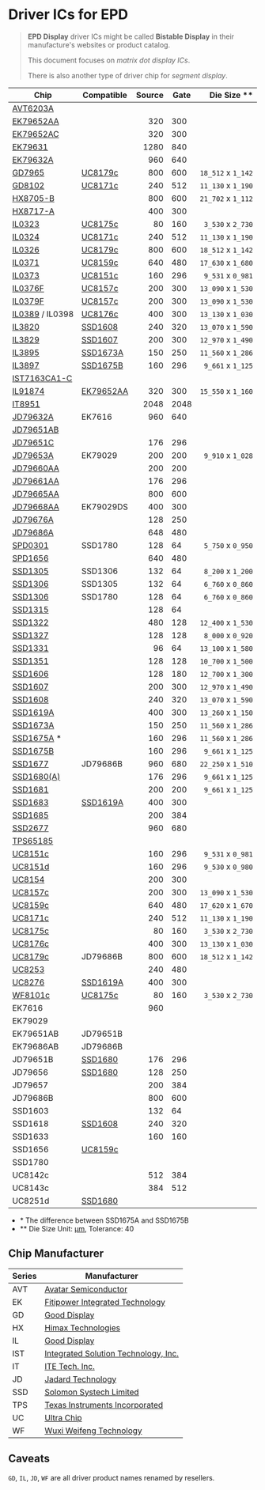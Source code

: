 # Driver ICs for EPD

> **EPD Display** driver ICs might be called **Bistable Display** in their manufacture's websites or product catalog.
>
> This document focuses on _matrix dot display ICs_.
>
> There is also another type of driver chip for _segment display_.

| Chip                          | Compatible                 | Source | Gate |      Die Size \*\* |
| ----------------------------- | -------------------------- | -----: | ---- | -----------------: |
| [AVT6203A](AVT6203A.pdf)      |                            |        |      |                    |
| [EK79652AA](fitipower/EK79652AA.pdf)    |                            |    320 | 300  |                    |
| [EK79652AC](fitipower/EK79652AC.pdf)    |                            |    320 | 300  |                    |
| [EK79631](fitipower/EK79631_rev_1.0.pdf) |                           |   1280 | 840  |                    |
| [EK79632A](fitipower/EK79632A_rev_1.0.pdf) |                         |    960 | 640  |                    |
| [GD7965](GooDisplay/GD7965.pdf)          | [UC8179c](UltraChip/UC8179c.pdf)     |    800 | 600  | `18_512` x `1_142` |
| [GD8102](GooDisplay/GD8102.pdf)          | [UC8171c](UltraChip/UC8171c.pdf)     |    240 | 512  | `11_130` x `1_190` |
| [HX8705-B](HX8705-B.pdf)      |                            |    800 | 600  | `21_702` x `1_112` |
| [HX8717-A](HX8717-A_DS_preliminary_v01_230417.pdf) |       |    400 | 300  |                    |
| [IL0323](IL0323.pdf)          | [UC8175c](UltraChip/UC8175c.pdf)     |     80 | 160  |  `3_530` x `2_730` |
| [IL0324](IL0324.pdf)          | [UC8171c](UltraChip/UC8171c.pdf)     |    240 | 512  | `11_130` x `1_190` |
| [IL0326](IL0326.pdf)          | [UC8179c](UltraChip/UC8179c.pdf)     |    800 | 600  | `18_512` x `1_142` |
| [IL0371](IL0371.pdf)          | [UC8159c](UltraChip/UC8159c.pdf)     |    640 | 480  | `17_630` x `1_680` |
| [IL0373](IL0373.pdf)          | [UC8151c](UltraChip/UC8151c.pdf)     |    160 | 296  |  `9_531` x `0_981` |
| [IL0376F](IL0376F.pdf)        | [UC8157c](UltraChip/UC8157c.pdf)     |    200 | 300  | `13_090` x `1_530` |
| [IL0379F](IL0379F.pdf)        | [UC8157c](UltraChip/UC8157c.pdf)     |    200 | 300  | `13_090` x `1_530` |
| [IL0389](IL0389.pdf) / IL0398 | [UC8176c](UltraChip/UC8176c.pdf)     |    400 | 300  | `13_130` x `1_030` |
| [IL3820](IL3820.pdf)          | [SSD1608](Solomon/SSD1608.pdf)     |    240 | 320  | `13_070` x `1_590` |
| [IL3829](IL3829.pdf)          | [SSD1607](Solomon/SSD1607.pdf)     |    200 | 300  | `12_970` x `1_490` |
| [IL3895](IL3895.pdf)          | [SSD1673A](Solomon/SSD1673A.pdf)   |    150 | 250  | `11_560` x `1_286` |
| [IL3897](IL3897.pdf)          | [SSD1675B](Solomon/SSD1675B.pdf)   |    160 | 296  |  `9_661` x `1_125` |
| [IST7163CA1-C](IST/IST7163CA1-C-20231220.pdf) |                    |        |      |            |
| [IL91874](IL91874.pdf)        | [EK79652AA](fitipower/EK79652AA.pdf) |    320 | 300  | `15_550` x `1_160` |
| [IT8951](ITE/IT8951_D_V0.2.4.3_20170728.pdf) |                 |   2048 | 2048 |                    |
| [JD79632A](JD79632A.pdf)      | EK7616                     |    960 | 640  |                    |
| [JD79651AB](JD79651.pdf)      |                            |        |      |                    |
| [JD79651C](JD79651CA_DS_V1.0.1_20210409.pdf) |             |    176 | 296  |                    |
| [JD79653A](JD79653A.pdf)      | EK79029                    |    200 | 200  |  `9_910` x `1_028` |
| [JD79660AA](JD79660AA_datasheet_v1.0.4_20230620.pdf) |     |    200 | 200  |                    |
| [JD79661AA](JD79661AA_V1.0.4_20230720_spec.pdf) |          |    176 | 296  |                    |
| [JD79665AA](JD79665AA_datasheet_v1.0.0_20230825.pdf) |     |    800 | 600  |                    |
| [JD79668AA](JD79668AA_datasheet_v1.0.4_20230620.pdf) | EK79029DS | 400 | 300 |                  |
| [JD79676A](JD79676A.pdf)      |                            |    128 | 250  |                    |
| [JD79686A](JD79686AB_User_Guide_V1.2_20201111.pdf) |       |    648 | 480  |                    |
| [SPD0301](Solomon/SPD0301.pdf)        | SSD1780                    |    128 | 64   |  `5_750` x `0_950` |
| [SPD1656](Solomon/SPD1656.pdf)        |                            |    640 | 480  |                    |
| [SSD1305](Solomon/SSD1305.pdf)        | SSD1306                    |    132 | 64   |  `8_200` x `1_200` |
| [SSD1306](Solomon/SSD1306.pdf)        | SSD1305                    |    132 | 64   |  `6_760` x `0_860` |
| [SSD1306](Solomon/SSD1306.pdf)        | SSD1780                    |    128 | 64   |  `6_760` x `0_860` |
| [SSD1315](Solomon/SSD1315.pdf)        |                            |    128 | 64   |                    |
| [SSD1322](Solomon/SSD1322.pdf)        |                            |    480 | 128  | `12_400` x `1_530` |
| [SSD1327](Solomon/SSD1327.pdf)        |                            |    128 | 128  |  `8_000` x `0_920` |
| [SSD1331](Solomon/SSD1331.pdf)        |                            |     96 | 64   | `13_100` x `1_580` |
| [SSD1351](Solomon/SSD1351.pdf)        |                            |    128 | 128  | `10_700` x `1_500` |
| [SSD1606](Solomon/SSD1606.pdf)        |                            |    128 | 180  | `12_700` x `1_300` |
| [SSD1607](Solomon/SSD1607.pdf)        |                            |    200 | 300  | `12_970` x `1_490` |
| [SSD1608](Solomon/SSD1608.pdf)        |                            |    240 | 320  | `13_070` x `1_590` |
| [SSD1619A](Solomon/SSD1619A.pdf)      |                            |    400 | 300  | `13_260` x `1_150` |
| [SSD1673A](Solomon/SSD1673A.pdf)      |                            |    150 | 250  | `11_560` x `1_286` |
| [SSD1675A](Solomon/SSD1675A.pdf) \*   |                            |    160 | 296  | `11_560` x `1_286` |
| [SSD1675B](Solomon/SSD1675B.pdf)      |                            |    160 | 296  |  `9_661` x `1_125` |
| [SSD1677](Solomon/SSD1677.pdf)        | JD79686B                   |    960 | 680  | `22_250` x `1_510` |
| [SSD1680(A)](Solomon/SSD1680.pdf)     |                            |    176 | 296  |  `9_661` x `1_125` |
| [SSD1681](SSD1681.pdf)        |                            |    200 | 200  |  `9_661` x `1_125` |
| [SSD1683](SSD1683.pdf)        | [SSD1619A](Solomon/SSD1619A.pdf)   |    400 | 300  |                    |
| [SSD1685](SSD1685.pdf)        |                            |    200 | 384  |                    |
| [SSD2677](SSD2677_Rev1.1_N.pdf) |                          |    960 | 680  |                    |
| [TPS65185](TPS65185.pdf)      |                            |        |      |                    |
| [UC8151c](UltraChip/UC8151c.pdf)        |                            |    160 | 296  |  `9_531` x `0_981` |
| [UC8151d](UltraChip/UC8151d.pdf)        |                            |    160 | 296  |  `9_530` x `0_980` |
| [UC8154](UltraChip/UC8154.pdf)          |                            |    200 | 300  |                    |
| [UC8157c](UltraChip/UC8157c.pdf)        |                            |    200 | 300  | `13_090` x `1_530` |
| [UC8159c](UltraChip/UC8159c.pdf)        |                            |    640 | 480  | `17_620` x `1_670` |
| [UC8171c](UltraChip/UC8171c.pdf)        |                            |    240 | 512  | `11_130` x `1_190` |
| [UC8175c](UltraChip/UC8175c.pdf)        |                            |     80 | 160  |  `3_530` x `2_730` |
| [UC8176c](UltraChip/UC8176c.pdf)        |                            |    400 | 300  | `13_130` x `1_030` |
| [UC8179c](UltraChip/UC8179c.pdf)        | JD79686B                   |    800 | 600  | `18_512` x `1_142` |
| [UC8253](UltraChip/UC8253.pdf)          |                            |    240 | 480  |                    |
| [UC8276](UltraChip/UC8276.pdf)          | [SSD1619A](Solomon/SSD1619A.pdf)   |    400 | 300  |                    |
| [WF8101c](WF8101c.pdf)        | [UC8175c](UltraChip/UC8175c.pdf)     |     80 | 160  |  `3_530` x `2_730` |
| EK7616                        |                            |    960 |      |                    |
| EK79029                       |                            |        |      |                    |
| EK79651AB                     | JD79651B                   |        |      |                    |
| EK79686AB                     | JD79686B                   |        |      |                    |
| JD79651B                      | [SSD1680](Solomon/SSD1680.pdf)     |    176 | 296  |                    |
| JD79656                       | [SSD1680](Solomon/SSD1680.pdf)     |    128 | 250  |                    |
| JD79657                       |                            |    200 | 384  |                    |
| JD79686B                      |                            |    800 | 600  |                    |
| SSD1603                       |                            |    132 | 64   |                    |
| SSD1618                       | [SSD1608](Solomon/SSD1608.pdf)     |    240 | 320  |                    |
| SSD1633                       |                            |    160 | 160  |                    |
| SSD1656                       | [UC8159c](UltraChip/UC8159c.pdf)     |        |      |                    |
| SSD1780                       |                            |        |      |                    |
| UC8142c                       |                            |    512 | 384  |                    |
| UC8143c                       |                            |    384 | 512  |                    |
| UC8251d                       | [SSD1680](Solomon/SSD1680.pdf)     |        |      |                    |

- \* The difference between SSD1675A and SSD1675B
- \*\* Die Size Unit: [µm], Tolerance: 40

[µm]: https://en.wikipedia.org/wiki/Micrometre

## Chip Manufacturer

| Series | Manufacturer                                                                  |
| ------ | ----------------------------------------------------------------------------- |
| AVT    | [Avatar Semiconductor](https://www.linkedin.com/company/avatar-semiconductor) |
| EK     | [Fitipower Integrated Technology](https://www.fitipower.com)                  |
| GD     | [Good Display](https://www.good-display.com)                                  |
| HX     | [Himax Technologies](https://www.himax.com.tw)                                |
| IL     | [Good Display](https://www.good-display.com)                                  |
| IST    | [Integrated Solution Technology, Inc.]()                                      |
| IT     | [ITE Tech. Inc.](https://www.ite.com.tw/en/product/cate5)                     |
| JD     | [Jadard Technology](http://tdytech.com)                                       |
| SSD    | [Solomon Systech Limited](https://www.solomon-systech.com)                    |
| TPS    | [Texas Instruments Incorporated](https://www.ti.com)                          |
| UC     | [Ultra Chip](http://www.ultrachip.com)                                        |
| WF     | [Wuxi Weifeng Technology](http://www.wf-tech.com)                             |

## Caveats

`GD`, `IL`, `JD`, `WF` are all driver product names renamed by resellers.
